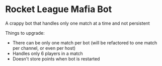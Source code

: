 # Rocket League Mafia Bot

A crappy bot that handles only one match at a time and not persistent

Things to upgrade:

- There can be only one match per bot (will be refactored to one match per channel, or even per host)
- Handles only 6 players in a match
- Doesn't store points when bot is restarted
